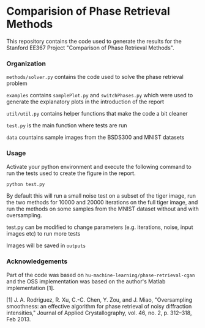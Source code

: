# Comparision of Phase Retrieval Methods

This repository contains the code used to generate the results for the Stanford EE367 Project "Comparison of Phase Retrieval Methods".

### Organization
`methods/solver.py` contains the code used to solve the phase retrieval problem 

`examples` contains `samplePlot.py` and `switchPhases.py` which were used to generate the explanatory plots in the introduction of the report

`util/util.py` contains helper functions that make the code a bit cleaner

`test.py` is the main function where tests are run

`data` countains sample images from the BSDS300 and MNIST datasets

### Usage 
Activate your python environment and execute the following command to run the tests used to create the figure in the report. 

``` sh
python test.py
```
By default this will run a small noise test on a subset of the tiger image, run the two methods for 10000 and 20000 iterations on the full tiger image, and run the methods on some samples from the MNIST dataset without and with oversampling.

test.py can be modified to change parameters (e.g. iterations, noise, input images etc) to run more tests

Images will be saved in `outputs`

### Acknowledgements
Part of the code was based on `hu-machine-learning/phase-retrieval-cgan` and the OSS implementation was based on the author's Matlab implementation [1].

[1] J. A. Rodriguez, R. Xu, C.-C. Chen, Y. Zou, and J. Miao, "Oversampling smoothness: an effective algorithm for phase retrieval of noisy diffraction intensities," Journal of Applied Crystallography, vol. 46, no. 2, p. 312–318, Feb 2013.
